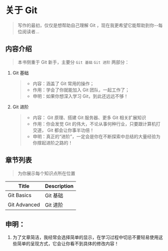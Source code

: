 # 关于 Git

> 写作的最初，仅仅是想帮助自己理解 Git ，现在我更希望它能帮助到你--每位阅读者...

## 内容介绍

> 本书侧重于 Git 新手，主要分 `Git 基础` `Git 进阶` 两部分：

1.  Git 基础

    > -   内容：涵盖了 Git 常用的操作；
    > -   作用：学会了你就能加入 Git 团队，一起工作了；
    > -   申明：如果你想深入学习 Git，到此还远远不够！

2.  Git 进阶

    > -   内容： Git 原理、搭建 Git 服务器、更多 Git 相关扩展知识
    > -   作用：你会发觉 Git 的伟大，不论从事何种行业，只要跟计算机打交道， Git 都会让你事半功倍！
    > -   申明：真正的“进阶”，一定会是你在不断探索中总结的大量经验为你撑起进阶之路的！

## 章节列表

> 为你展示每个知识点所在位置

| Title        | Description |
| ------------ | ----------- |
| Git Basics   | Git 基础      |
| Git Advanced | Git 进阶      |

## 申明：
1. 为了文章简洁，我经常会选择简单的显示，在学习过程中切忌不要轻易使用这些简单的呈现方式，它会让你看不到具体的修改内容！
